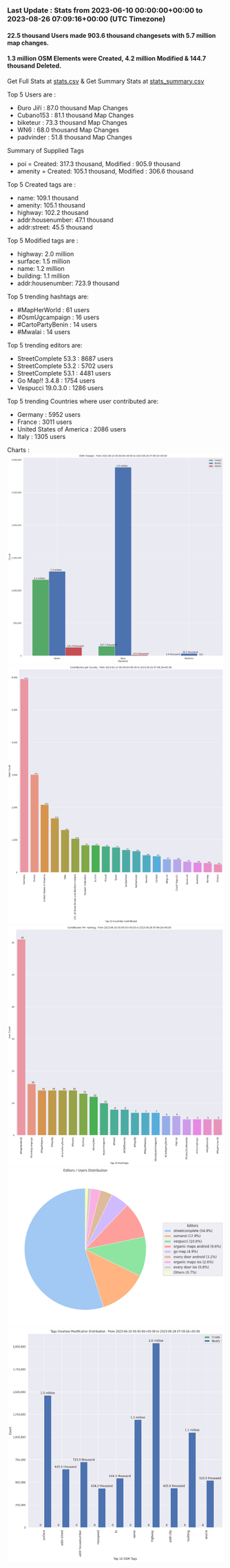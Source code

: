 ### Last Update : Stats from 2023-06-10 00:00:00+00:00 to 2023-08-26 07:09:16+00:00 (UTC Timezone)

#### 22.5 thousand Users made 903.6 thousand changesets with 5.7 million map changes.
#### 1.3 million OSM Elements were Created, 4.2 million Modified & 144.7 thousand Deleted.
Get Full Stats at [stats.csv](/stats/fieldmappers/Daily/stats.csv)
 & Get Summary Stats at [stats_summary.csv](/stats/fieldmappers/Daily/stats_summary.csv)

Top 5 Users are : 
- Đuro Jiří : 87.0 thousand Map Changes
- Cubano153 : 81.1 thousand Map Changes
- biketeur : 73.3 thousand Map Changes
- WN6 : 68.0 thousand Map Changes
- padvinder : 51.8 thousand Map Changes

Summary of Supplied Tags
- poi = Created: 317.3 thousand, Modified : 905.9 thousand
- amenity = Created: 105.1 thousand, Modified : 306.6 thousand


Top 5 Created tags are :
- name: 109.1 thousand
- amenity: 105.1 thousand
- highway: 102.2 thousand
- addr:housenumber: 47.1 thousand
- addr:street: 45.5 thousand


Top 5 Modified tags are :
- highway: 2.0 million
- surface: 1.5 million
- name: 1.2 million
- building: 1.1 million
- addr:housenumber: 723.9 thousand


Top 5 trending hashtags are:
- #MapHerWorld : 61 users
- #OsmUgcampaign : 16 users
- #CartoPartyBenin : 14 users
- #Mwalai : 14 users


Top 5 trending editors are:
- StreetComplete 53.3 : 8687 users
- StreetComplete 53.2 : 5702 users
- StreetComplete 53.1 : 4481 users
- Go Map!! 3.4.8 : 1754 users
- Vespucci 19.0.3.0 : 1286 users


Top 5 trending Countries where user contributed are:
- Germany : 5952 users
- France : 3011 users
- United States of America : 2086 users
- Italy : 1305 users


 Charts : 
![Alt text](./stats_osm_changes.png) 
![Alt text](./stats_users_per_country.png) 
![Alt text](./stats_users_per_hashtag.png) 
![Alt text](./stats_editors_pie_chart.png) 
![Alt text](./stats_tags.png) 
